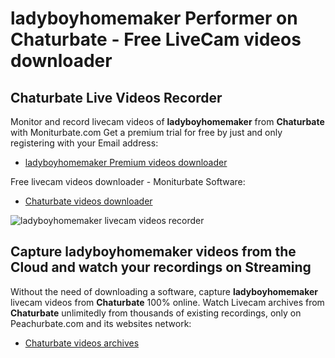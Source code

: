 # ladyboyhomemaker Performer on Chaturbate - Free LiveCam videos downloader

## Chaturbate Live Videos Recorder

Monitor and record livecam videos of **ladyboyhomemaker** from **Chaturbate** with Moniturbate.com
Get a premium trial for free by just and only registering with your Email address:
* [ladyboyhomemaker Premium videos downloader](https://moniturbate.com/request-demo-licence-key.html)

Free livecam videos downloader - Moniturbate Software:
* [Chaturbate videos downloader](https://moniturbate.com/moniturbate-download-software.html)

![ladyboyhomemaker livecam videos recorder](https://peachurnet.com/templates/moniturbate-software.png)


## Capture ladyboyhomemaker videos from the Cloud and watch your recordings on Streaming

Without the need of downloading a software, capture **ladyboyhomemaker** livecam videos from **Chaturbate** 100% online.
Watch Livecam archives from **Chaturbate** unlimitedly from thousands of existing recordings, only on Peachurbate.com and its websites network:
* [Chaturbate videos archives](https://peachurnet.com/)